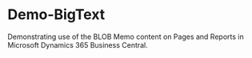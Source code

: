 # Demo-BigText
Demonstrating use of the BLOB Memo content on Pages and Reports in Microsoft Dynamics 365 Business Central.

